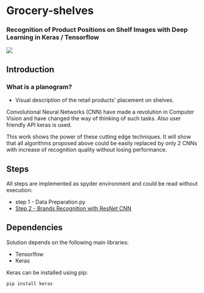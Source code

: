 # Grocery-shelves
### Recognition of Product Positions on Shelf Images with Deep Learning in Keras / Tensorflow

![](docs/images/planogram.jpg)

## Introduction

### What is a planogram?
- Visual description of the retail products' placement on shelves.

Convolutional Neural Networks (CNN) have made a revolution in Computer Vision and have changed the way of thinking of such tasks.
Also user friendly API keras is used.

This work shows the power of these cutting edge techniques. It will show that all algorithms proposed above could be easily replaced
by only 2 CNNs with increase of recognition quality without losing performance.

## Steps

All steps are implemented as spyder environment and could be read without execution:
*   step 1 - Data Preparation.py
*   [Step 2 - Brands Recognition with ResNet CNN](https://github.com/empathy87/nn-grocery-shelves/blob/master/Step%202%20-%20Brands%20Recognition%20with%20CNN.ipynb)

## Dependencies

Solution depends on the following main libraries:
*   Tensorlfow
*   Keras

Keras can be installed using pip:
``` bash
pip install keras
```


